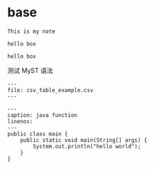 # base

<!-- //todo waiting to deleted -->

```{admonition} This is my admonition
This is my note
```


```{warning} this is side bar
hello box
```

```{sidebar} this is side bar
hello box
```

测试 MyST 语法

```{csv-table} Frozen Delights!
---
file: csv_table_example.csv 
---
```

```{code-block} java
---
caption: java function
linenos:
---
public class main {
    public static void main(String[] args) {
        System.out.println("hello world");
    }
}
```


